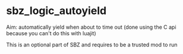 # sbz_logic_autoyield
Aim: automatically yield when about to time out (done using the C api because you can't do this with luajit)

This is an optional part of SBZ and requires to be a trusted mod to run